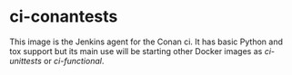 
# ci-conantests

This image is the Jenkins agent for the Conan ci. It has basic Python and tox support but its main use
will be starting other Docker images as _ci-unittests_ or _ci-functional_.
